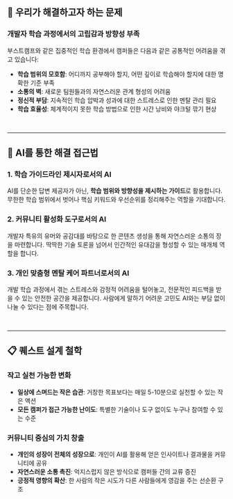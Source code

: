 ## 🎯 우리가 해결하고자 하는 문제

### 개발자 학습 과정에서의 고립감과 방향성 부족

부스트캠프와 같은 집중적인 학습 환경에서 캠퍼들은 다음과 같은 공통적인 어려움을 겪고 있습니다:

- **학습 범위의 모호함**: 어디까지 공부해야 할지, 어떤 깊이로 학습해야 할지에 대한 명확한 기준 부족
- **소통의 벽**: 새로운 팀원들과의 자연스러운 관계 형성의 어려움
- **정신적 부담**: 지속적인 학습 압박과 성과에 대한 스트레스로 인한 멘탈 관리 필요
- **학습 효율성**: 체계적이지 못한 학습 방법으로 인한 시간 낭비와 야크털 깎기 현상

<br/>

---

## 🤖 AI를 통한 해결 접근법

### 1. 학습 가이드라인 제시자로서의 AI

AI를 단순한 답변 제공자가 아닌, **학습 범위와 방향성을 제시하는 가이드**로 활용합니다. 무한한 학습 범위에서 벗어나 핵심 키워드와 우선순위를 정리해주는 역할을 기대합니다.

### 2. 커뮤니티 활성화 도구로서의 AI

개발자 특유의 유머와 공감대를 바탕으로 한 콘텐츠 생성을 통해 자연스러운 소통의 장을 마련합니다. 딱딱한 기술 토론을 넘어서 인간적인 유대감을 형성할 수 있는 매개체 역할을 합니다.

### 3. 개인 맞춤형 멘탈 케어 파트너로서의 AI

개발 학습 과정에서 겪는 스트레스와 감정적 어려움을 털어놓고, 전문적인 피드백을 받을 수 있는 안전한 공간을 제공합니다. 사람에게 말하기 어려운 고민도 AI와는 부담 없이 나눌 수 있다는 점에 주목합니다.

<br/>

---

## 📋 퀘스트 설계 철학

### 작고 실천 가능한 변화

- **일상에 스며드는 작은 습관**: 거창한 목표보다는 매일 5-10분으로 실천할 수 있는 작은 액션
- **모든 캠퍼가 접근 가능한 난이도**: 특별한 기술이나 도구 없이도 누구나 참여할 수 있는 수준

### 커뮤니티 중심의 가치 창출

- **개인의 성장이 전체의 성장으로**: 개인이 AI를 활용해 얻은 인사이트나 결과물을 커뮤니티에 공유
- **자연스러운 소통 촉진**: 억지스럽지 않은 방식으로 캠퍼들 간의 교류 증진
- **긍정적 영향의 확산**: 한 사람의 작은 시도가 다른 사람들에게 영감을 주는 선순환 구조
